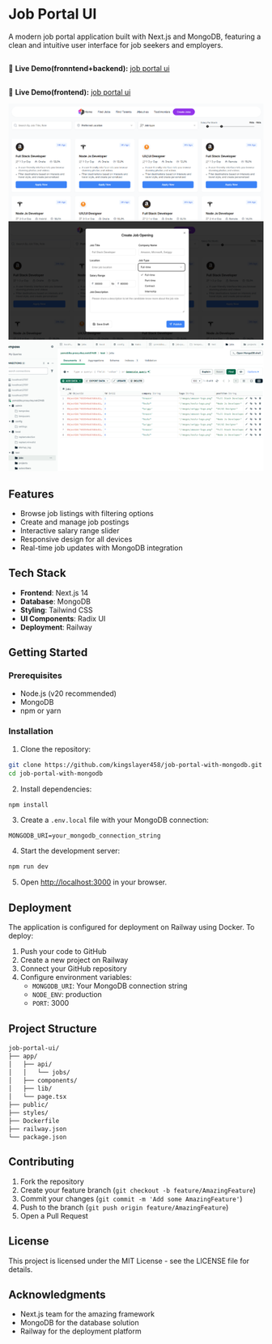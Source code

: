# Job Portal UI

A modern job portal application built with Next.js and MongoDB, featuring a clean and intuitive user interface for job seekers and employers.
##
🚀 **Live Demo(fronntend+backend):** [job portal ui](https://jobportalyo.netlify.app/)
##
🚀 **Live Demo(frontend):** [job portal ui](https://job-portal-ui12.vercel.app/)

![job portal ui Preview](net1.png)
![job portal ui Preview](net2.png)
![job portal ui Preview](net3.png)

## Features

- Browse job listings with filtering options
- Create and manage job postings
- Interactive salary range slider
- Responsive design for all devices
- Real-time job updates with MongoDB integration

## Tech Stack

- **Frontend**: Next.js 14
- **Database**: MongoDB
- **Styling**: Tailwind CSS
- **UI Components**: Radix UI
- **Deployment**: Railway

## Getting Started

### Prerequisites

- Node.js (v20 recommended)
- MongoDB
- npm or yarn

### Installation

1. Clone the repository:
```bash
git clone https://github.com/kingslayer458/job-portal-with-mongodb.git
cd job-portal-with-mongodb
```

2. Install dependencies:
```bash
npm install
```

3. Create a `.env.local` file with your MongoDB connection:
```
MONGODB_URI=your_mongodb_connection_string
```

4. Start the development server:
```bash
npm run dev
```

5. Open [http://localhost:3000](http://localhost:3000) in your browser.

## Deployment

The application is configured for deployment on Railway using Docker. To deploy:

1. Push your code to GitHub
2. Create a new project on Railway
3. Connect your GitHub repository
4. Configure environment variables:
   - `MONGODB_URI`: Your MongoDB connection string
   - `NODE_ENV`: production
   - `PORT`: 3000

## Project Structure

```
job-portal-ui/
├── app/
│   ├── api/
│   │   └── jobs/
│   ├── components/
│   ├── lib/
│   └── page.tsx
├── public/
├── styles/
├── Dockerfile
├── railway.json
└── package.json
```

## Contributing

1. Fork the repository
2. Create your feature branch (`git checkout -b feature/AmazingFeature`)
3. Commit your changes (`git commit -m 'Add some AmazingFeature'`)
4. Push to the branch (`git push origin feature/AmazingFeature`)
5. Open a Pull Request

## License

This project is licensed under the MIT License - see the LICENSE file for details.

## Acknowledgments

- Next.js team for the amazing framework
- MongoDB for the database solution
- Railway for the deployment platform
